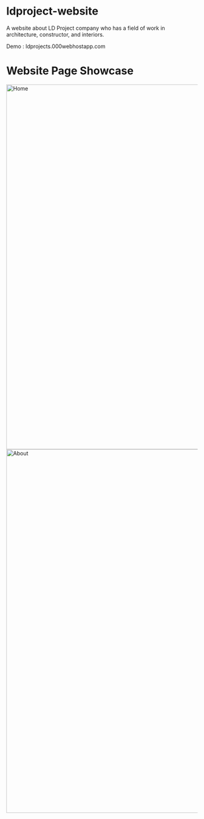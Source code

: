 # ldproject-website
A website about LD Project company who has a field of work in architecture, constructor, and interiors.

Demo : ldprojects.000webhostapp.com


# Website Page Showcase

<img width="960" alt="Home" src="https://user-images.githubusercontent.com/38838051/138268074-acbb43cb-f409-4463-9c6f-2b081a5db6ae.PNG">

<img width="957" alt="About" src="https://user-images.githubusercontent.com/38838051/138268292-a458f823-d185-4235-a484-a0c5040e2caf.PNG">

